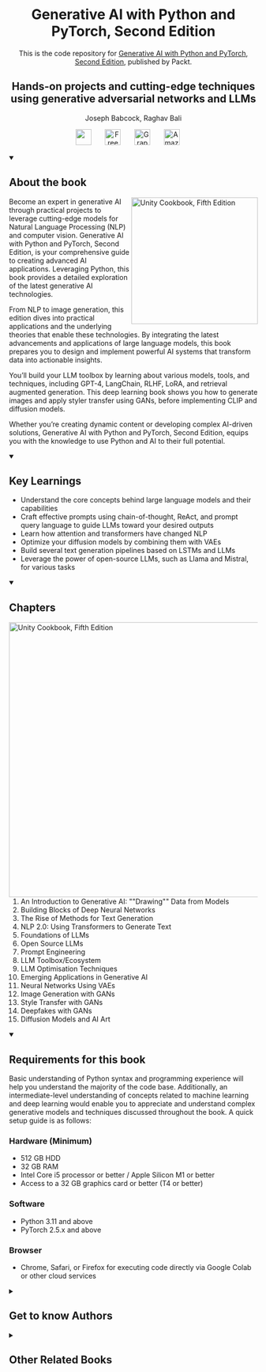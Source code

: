 <h1 align="center">
Generative AI with Python and PyTorch, Second Edition</h1>
<p align="center">This is the code repository for <a href ="https://www.packtpub.com/en-us/product/generative-ai-with-python-and-pytorch-second-edition/9781835884447"> Generative AI with Python and PyTorch, Second Edition</a>, published by Packt.
</p>

<h2 align="center">
Hands-on projects and cutting-edge techniques using generative adversarial networks and LLMs
</h2>
<p align="center">
Joseph Babcock, Raghav Bali</p>

<p align="center">
   <a href="https://packt.link/I1tSU" alt="Discord" title="Learn more on the Discord server"><img width="32px" src="https://cliply.co/wp-content/uploads/2021/08/372108630_DISCORD_LOGO_400.gif"/></a>
  &#8287;&#8287;&#8287;&#8287;&#8287;
  <a href="https://packt.link/free-ebook/9781835884447"><img width="32px" alt="Free PDF" title="Free PDF" src="https://cdn-icons-png.flaticon.com/512/4726/4726010.png"/></a>
 &#8287;&#8287;&#8287;&#8287;&#8287;
  <a href="https://packt.link/gbp/9781835884447"><img width="32px" alt="Graphic Bundle" title="Graphic Bundle" src="https://cdn-icons-png.flaticon.com/512/2659/2659360.png"/></a>
  &#8287;&#8287;&#8287;&#8287;&#8287;
   <a href="https://www.amazon.com/Generative-Python-PyTorch-Hands-cutting-edge/dp/B0D9QBYYBQ/ref=tmm_pap_swatch_0?_encoding=UTF8&sr=8-2"><img width="32px" alt="Amazon" title="Get your copy" src="https://cdn-icons-png.flaticon.com/512/15466/15466027.png"/></a>
  &#8287;&#8287;&#8287;&#8287;&#8287;
</p>
<details open> 
  <summary><h2>About the book</summary>
<a href="https://www.packtpub.com/product/unity-cookbook-fifth-edition/9781805123026">
<img src="https://content.packt.com/B22333/cover_image_small.jpg" alt="Unity Cookbook, Fifth Edition" height="256px" align="right">
</a>

Become an expert in generative AI through practical projects to leverage cutting-edge models for Natural Language Processing (NLP) and computer vision. Generative AI with Python and PyTorch, Second Edition, is your comprehensive guide to creating advanced AI applications. Leveraging Python, this book provides a detailed exploration of the latest generative AI technologies.

From NLP to image generation, this edition dives into practical applications and the underlying theories that enable these technologies. By integrating the latest advancements and applications of large language models, this book prepares you to design and implement powerful AI systems that transform data into actionable insights.

You’ll build your LLM toolbox by learning about various models, tools, and techniques, including GPT-4, LangChain, RLHF, LoRA, and retrieval augmented generation. This deep learning book shows you how to generate images and apply styler transfer using GANs, before implementing CLIP and diffusion models.

Whether you’re creating dynamic content or developing complex AI-driven solutions, Generative AI with Python and PyTorch, Second Edition, equips you with the knowledge to use Python and AI to their full potential.</details>
<details open> 
  <summary><h2>Key Learnings</summary>
<ul>

<li>Understand the core concepts behind large language models and their capabilities</li>

<li>Craft effective prompts using chain-of-thought, ReAct, and prompt query language to guide LLMs toward your desired outputs</li>

<li>Learn how attention and transformers have changed NLP</li>

<li>Optimize your diffusion models by combining them with VAEs</li>

<li>Build several text generation pipelines based on LSTMs and LLMs</li>

<li>Leverage the power of open-source LLMs, such as Llama and Mistral, for various tasks</li>

</ul>

  </details>

<details open> 
  <summary><h2>Chapters</summary>
     <img src="https://cliply.co/wp-content/uploads/2020/02/372002150_DOCUMENTS_400px.gif" alt="Unity Cookbook, Fifth Edition" height="556px" align="right">
<ol>

  <li>An Introduction to Generative AI: ""Drawing"" Data from Models</li>

  <li>Building Blocks of Deep Neural Networks</li>

  <li>The Rise of Methods for Text Generation</li>

  <li>NLP 2.0: Using Transformers to Generate Text</li>

  <li>Foundations of LLMs</li>

  <li>Open Source LLMs</li>

  <li>Prompt Engineering</li>

  <li>LLM Toolbox/Ecosystem</li>

  <li>LLM Optimisation Techniques</li>

  <li>Emerging Applications in Generative AI</li>

  <li>Neural Networks Using VAEs</li>

  <li>Image Generation with GANs</li>

  <li>Style Transfer with GANs</li>

  <li>Deepfakes with GANs</li>

  <li> Diffusion Models and AI Art</li>

</ol>

</details>


<details open> 
  <summary><h2>Requirements for this book</summary> Basic understanding of Python syntax and programming experience will help you understand the majority of the code base. Additionally, an intermediate-level understanding of concepts related to machine learning and deep learning would enable you to appreciate and understand complex generative models and techniques discussed throughout the book. 
A quick setup guide is as follows:

### Hardware (Minimum)
- 512 GB HDD
- 32 GB RAM
- Intel Core i5 processor or better / Apple Silicon M1 or better
- Access to a 32 GB graphics card or better (T4 or better)

### Software
- Python 3.11 and above
- PyTorch 2.5.x and above

### Browser
- Chrome, Safari, or Firefox for executing code directly via Google Colab or other cloud services


  </details>
    


<details> 
  <summary><h2>Get to know Authors</h2></summary>

_Joseph Babcock_ Joseph Babcock has spent over a decade working with big data and AI in the e-commerce, digital streaming, and quantitative finance domains. Throughout his career, he has worked on recommender systems, petabyte-scale cloud data pipelines, A/B testing, causal inference, and time series analysis. He completed his PhD studies at Johns Hopkins University, applying machine learning to drug discovery and genomics.

_Raghav Bali_ Raghav Bali is a Staff Data Scientist at Delivery Hero, a leading food delivery service headquartered in Berlin, Germany. With 12+ years of expertise, he specializes in research and development of enterprise-level solutions leveraging Machine Learning, Deep Learning, Natural Language Processing, and Recommendation Engines for practical business applications.
Besides his professional endeavors, Raghav is an esteemed mentor and an accomplished public speaker. He has contributed to multiple peer-reviewed papers and authored multiple well received books. Additionally, he holds co-inventor credits on multiple patents in healthcare, machine learning, deep learning, and natural language processing.



</details>
<details> 
  <summary><h2>Other Related Books</h2></summary>
<ul>

  <li><a href="https://www.packtpub.com/en-us/product/llm-engineers-handbook-first-edition/9781836200079">LLM Engineer's Handbook, First Edition</a></li>

  <li><a href="https://www.packtpub.com/en-us/product/generative-ai-with-amazon-bedrock-first-edition/9781803247281">Generative AI with Amazon Bedrock, First Edition</a></li>
 
</ul>

</details>
